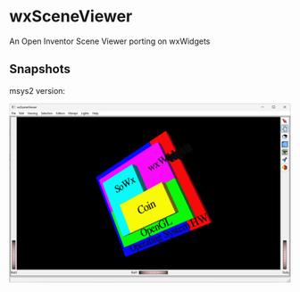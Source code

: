 # wxSceneViewer
An Open Inventor Scene Viewer porting on wxWidgets


## Snapshots

msys2 version:

![plot](data/images/msys2_snapshot_01.png)
